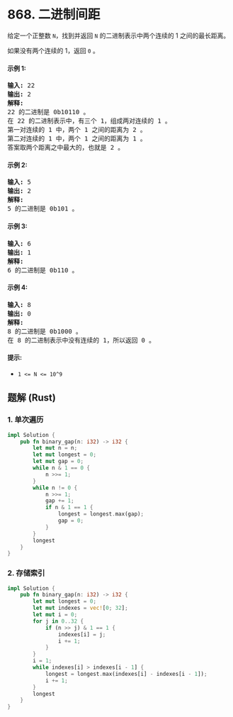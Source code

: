 # 868. 二进制间距
给定一个正整数 ```N```，找到并返回 ```N``` 的二进制表示中两个连续的 1 之间的最长距离。

如果没有两个连续的 1，返回 ```0``` 。

#### 示例 1:
<pre>
<strong>输入:</strong> 22
<strong>输出:</strong> 2
<strong>解释:</strong> 
22 的二进制是 0b10110 。
在 22 的二进制表示中，有三个 1，组成两对连续的 1 。
第一对连续的 1 中，两个 1 之间的距离为 2 。
第二对连续的 1 中，两个 1 之间的距离为 1 。
答案取两个距离之中最大的，也就是 2 。
</pre>

#### 示例 2:
<pre>
<strong>输入:</strong> 5
<strong>输出:</strong> 2
<strong>解释:</strong> 
5 的二进制是 0b101 。
</pre>

#### 示例 3:
<pre>
<strong>输入:</strong> 6
<strong>输出:</strong> 1
<strong>解释:</strong> 
6 的二进制是 0b110 。
</pre>

#### 示例 4:
<pre>
<strong>输入:</strong> 8
<strong>输出:</strong> 0
<strong>解释:</strong> 
8 的二进制是 0b1000 。
在 8 的二进制表示中没有连续的 1，所以返回 0 。
</pre>

#### 提示:
* ```1 <= N <= 10^9```

## 题解 (Rust)

### 1. 单次遍历
```Rust
impl Solution {
    pub fn binary_gap(n: i32) -> i32 {
        let mut n = n;
        let mut longest = 0;
        let mut gap = 0;
        while n & 1 == 0 {
            n >>= 1;
        }
        while n != 0 {
            n >>= 1;
            gap += 1;
            if n & 1 == 1 {
                longest = longest.max(gap);
                gap = 0;
            }
        }
        longest
    }
}
```

### 2. 存储索引
```Rust
impl Solution {
    pub fn binary_gap(n: i32) -> i32 {
        let mut longest = 0;
        let mut indexes = vec![0; 32];
        let mut i = 0;
        for j in 0..32 {
            if (n >> j) & 1 == 1 {
                indexes[i] = j;
                i += 1;
            }
        }
        i = 1;
        while indexes[i] > indexes[i - 1] {
            longest = longest.max(indexes[i] - indexes[i - 1]);
            i += 1;
        }
        longest
    }
}
```
